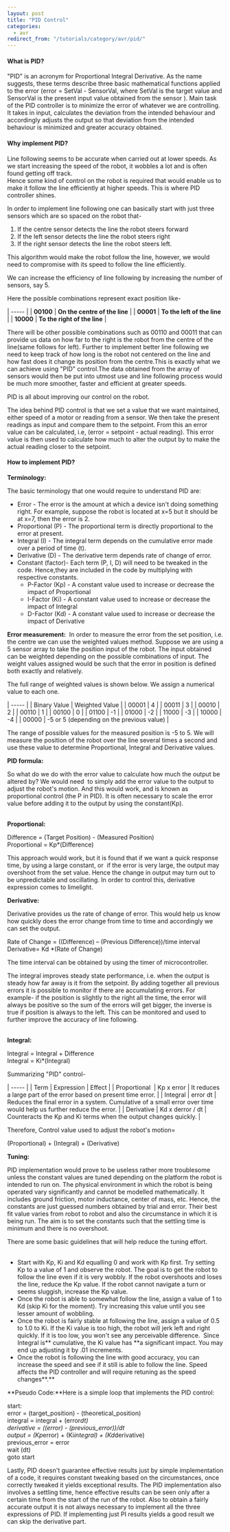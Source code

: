 ```yaml
---
layout: post
title: "PID Control"
categories:
  - avr
redirect_from: "/tutorials/category/avr/pid/"
---
```


#### What is PID?

"PID" is an acronym for Proportional Integral Derivative. As the name suggests, these terms describe three basic mathematical functions applied to the error (error = SetVal - SensorVal, where SetVal is the target value and SensorVal is the present input value obtained from the sensor ). Main task of the PID controller is to minimize the error of whatever we are controlling. It takes in input, calculates the deviation from the intended behaviour and accordingly adjusts the output so that deviation from the intended behaviour is minimized and greater accuracy obtained.

#### Why implement PID?

Line following seems to be accurate when carried out at lower speeds. As we start increasing the speed of the robot, it wobbles a lot and is often found getting off track.  
Hence some kind of control on the robot is required that would enable us to make it follow the line efficiently at higher speeds. This is where PID controller shines.

In order to implement line following one can basically start with just three sensors which are so spaced on the robot that-

1. If the centre sensor detects the line the robot steers forward
2. If the left sensor detects the line the robot steers right  
3. If the right sensor detects the line the robot steers left.

This algorithm would make the robot follow the line, however, we would need to compromise with its speed to follow the line efficiently.

We can increase the efficiency of line following by increasing the number of sensors, say 5.

Here the possible combinations represent exact position like-

| ----- |
|  **00100** |  **On the centre of the line** |
|  **00001** |  **To the left of the line** |
|  **10000** |  **To the right of the line** |

There will be other possible combinations such as 00110 and 00011 that can provide us data on how far to the right is the robot from the centre of the line(same follows for left). Further to implement better line following we need to keep track of how long is the robot not centered on the line and how fast does it change its position from the centre.This is exactly what we can achieve using "PID" control.The data obtained from the array of sensors would then be put into utmost use and line following process would be much more smoother, faster and efficient at greater speeds.

PID is all about improving our control on the robot.

The idea behind PID control is that we set a value that we want maintained, either speed of a motor or reading from a sensor. We then take the present readings as input and compare them to the setpoint. From this an error value can be calculated, i.e, (error = setpoint - actual reading). This error value is then used to calculate how much to alter the output by to make the actual reading closer to the setpoint.

#### How to implement PID?

**Terminology:**

The basic terminology that one would require to understand PID are:

* Error - The error is the amount at which a device isn't doing something right. For example, suppose the robot is located at x=5 but it should be at x=7, then the error is 2.
* Proportional (P) - The proportional term is directly proportional to the error at present.
* Integral (I) - The integral term depends on the cumulative error made over a period of time (t).
* Derivative (D) - The derivative term depends rate of change of error.
* Constant (factor)- Each term (P, I, D) will need to be tweaked in the code. Hence,they are included in the code by multiplying with respective constants.
    * P-Factor (Kp) - A constant value used to increase or decrease the impact of Proportional
    * I-Factor (Ki) - A constant value used to increase or decrease the impact of Integral
    * D-Factor (Kd) - A constant value used to increase or decrease the impact of Derivative

**Error measurement:**  In order to measure the error from the set position, i.e. the centre we can use the weighted values method. Suppose we are using a 5 sensor array to take the position input of the robot. The input obtained can be weighted depending on the possible combinations of input. The weight values assigned would be such that the error in position is defined both exactly and relatively.

The full range of weighted values is shown below. We assign a numerical value to each one.

| ----- |
|  Binary Value |  Weighted Value |
|  00001 |  4 |
|  00011 |  3 |
|  00010 |  2 |
|  00110 |  1 |
|  00100 |  0 |
|  01100 |  -1 |
|  01000 |  -2 |
|  11000 |  -3 |
|  10000 |  -4 |
|  00000 |  -5 or 5 (depending on the previous value) |

The range of possible values for the measured position is -5 to 5. We will measure the position of the robot over the line several times a second and use these value to determine Proportional, Integral and Derivative values.

**PID formula:**

So what do we do with the error value to calculate how much the output be altered by? We would need  to simply add the error value to the output to adjust the robot's motion. And this would work, and is known as proportional control (the P in PID). It is often necessary to scale the error value before adding it to the output by using the constant(Kp).  
 

**Proportional:**

Difference = (Target Position) - (Measured Position)  
Proportional = Kp*(Difference)

This approach would work, but it is found that if we want a quick response time, by using a large constant, or  if the error is very large, the output may overshoot from the set value. Hence the change in output may turn out to be unpredictable and oscillating. In order to control this, derivative expression comes to limelight.

**Derivative:**

Derivative provides us the rate of change of error. This would help us know how quickly does the error change from time to time and accordingly we can set the output.

Rate of Change = ((Difference) – (Previous Difference))/time interval  
Derivative= Kd *(Rate of Change)

The time interval can be obtained by using the timer of microcontroller.

The integral improves steady state performance, i.e. when the output is steady how far away is it from the setpoint. By adding together all previous errors it is possible to monitor if there are accumulating errors. For example- if the position is slightly to the right all the time, the error will always be positive so the sum of the errors will get bigger, the inverse is true if position is always to the left. This can be monitored and used to further improve the accuracy of line following.  
 

**Integral:**

Integral = Integral + Difference  
Integral = Ki*(Integral)

Summarizing "PID" control-

| ----- |
|  Term |  Expression |  Effect |
|  Proportional  |  Kp x error |  It reduces a large part of the error based on present time error. |
|  Integral |  error dt |  Reduces the final error in a system. Cumulative of a small error over time would help us further reduce the error. |
|  Derivative |  Kd x derror / dt |  Counteracts the Kp and Ki terms when the output changes quickly. |

Therefore, Control value used to adjust the robot's motion=

(Proportional) + (Integral) + (Derivative)

**Tuning:**

PID implementation would prove to be useless rather more troublesome unless the constant values are tuned depending on the platform the robot is intended to run on. The physical environment in which the robot is being operated vary significantly and cannot be modelled mathematically. It includes ground friction, motor inductance, center of mass, etc. Hence, the constants are just guessed numbers obtained by trial and error. Their best fit value varies from robot to robot and also the circumstance in which it is being run. The aim is to set the constants such that the settling time is minimum and there is no overshoot.

There are some basic guidelines that will help reduce the tuning effort.  
 

* Start with Kp, Ki and Kd equalling 0 and work with Kp first. Try setting Kp to a value of 1 and observe the robot. The goal is to get the robot to follow the line even if it is very wobbly. If the robot overshoots and loses the line, reduce the Kp value. If the robot cannot navigate a turn or seems sluggish, increase the Kp value.
* Once the robot is able to somewhat follow the line, assign a value of 1 to Kd (skip Ki for the moment). Try increasing this value until you see lesser amount of wobbling.
* Once the robot is fairly stable at following the line, assign a value of 0.5 to 1.0 to Ki. If the Ki value is too high, the robot will jerk left and right quickly. If it is too low, you won't see any perceivable difference.  Since Integral is** cumulative, the Ki value has **a significant impact. You may end up adjusting it by .01 increments.
* Once the robot is following the line with good accuracy, you can increase the speed and see if it still is able to follow the line. Speed affects the PID controller and will require retuning as the speed changes**.**

  
**Pseudo Code:**Here is a simple loop that implements the PID control:

start:  
error = (target_position) - (theoretical_position)  
integral = integral + (error*dt)  
derivative = ((error) - (previous_error))/dt  
output = (Kp*error) + (Ki*integral) + (Kd*derivative)  
previous_error = error  
wait (dt)  
goto start

Lastly, PID doesn't guarantee effective results just by simple implementation of a code, it requires constant tweaking based on the circumstances, once correctly tweaked it yields exceptional results. The PID implementation also involves a settling time, hence effective results can be seen only after a certain time from the start of the run of the robot. Also to obtain a fairly accurate output it is not always necessary to implement all the three expressions of PID. If implementing just PI results yields a good result we can skip the derivative part.